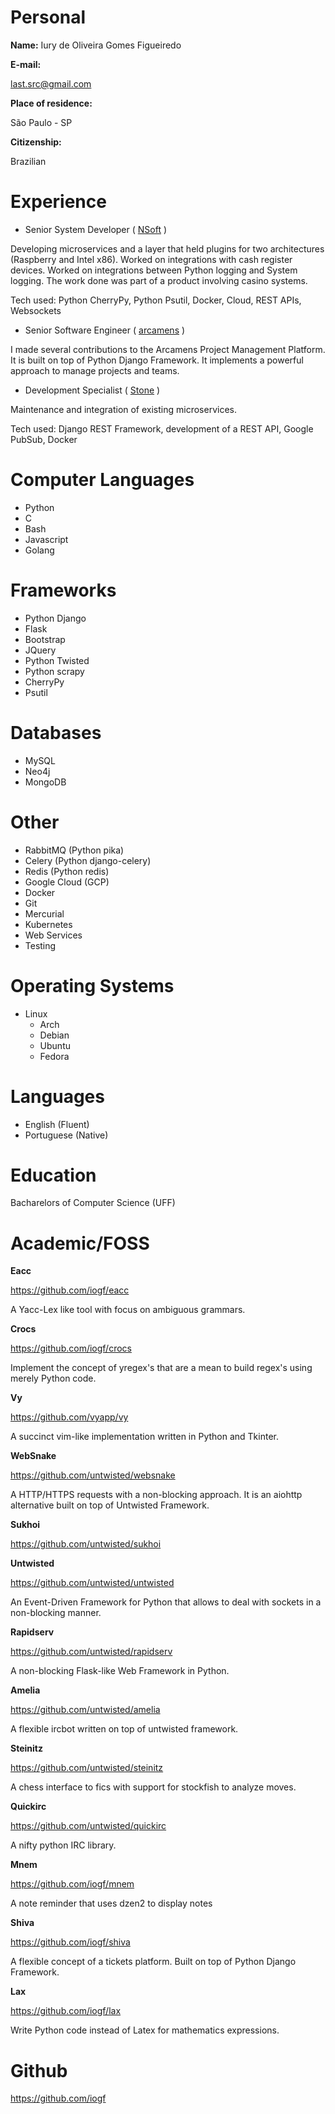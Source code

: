 Personal
========

**Name:** 
Iury de Oliveira Gomes Figueiredo

**E-mail:** 

last.src@gmail.com

**Place of residence:** 

São Paulo - SP

**Citizenship:** 

Brazilian

Experience
==========

- Senior System Developer ( [NSoft](https://www.nsoft.com/) )

Developing microservices and a layer that held plugins for two architectures (Raspberry and Intel x86).
Worked on integrations with cash register devices. Worked on integrations between Python logging and System logging.
The work done was part of a product involving casino systems.

Tech used: Python CherryPy, Python Psutil, Docker, Cloud, REST APIs, Websockets

- Senior Software Engineer ( [arcamens](https://github.com/arcamens/arcamens) )

I made several contributions to the Arcamens Project Management Platform. It is built on top
of Python Django Framework. It implements a powerful approach to manage projects and teams.

- Development Specialist ( [Stone](https://www.stone.com.br/) )

Maintenance and integration of existing microservices.

Tech used: Django REST Framework, development of a REST API, Google PubSub, Docker

Computer Languages
==================

- Python 
- C
- Bash
- Javascript 
- Golang

Frameworks
==========

- Python Django
- Flask
- Bootstrap
- JQuery
- Python Twisted
- Python scrapy
- CherryPy
- Psutil

Databases
=========

- MySQL
- Neo4j
- MongoDB


Other 
=====

- RabbitMQ (Python pika)
- Celery (Python django-celery)
- Redis (Python redis)
- Google Cloud (GCP)
- Docker
- Git
- Mercurial
- Kubernetes
- Web Services
- Testing

Operating Systems
=================

- Linux 
    - Arch
    - Debian
    - Ubuntu
    - Fedora

Languages
=========

- English (Fluent)
- Portuguese (Native)

Education
=========

Bacharelors of Computer Science (UFF)

Academic/FOSS
=============

**Eacc**

https://github.com/iogf/eacc

A Yacc-Lex like tool with focus on ambiguous grammars.

**Crocs**

https://github.com/iogf/crocs

Implement the concept of yregex's that are a mean to build regex's using
merely Python code.

**Vy**

https://github.com/vyapp/vy

A succinct vim-like implementation written in Python and Tkinter.

**WebSnake**

https://github.com/untwisted/websnake

A HTTP/HTTPS requests with a non-blocking approach. It is an aiohttp alternative
built on top of Untwisted Framework.

**Sukhoi**

https://github.com/untwisted/sukhoi

**Untwisted**

https://github.com/untwisted/untwisted

An Event-Driven Framework for Python that allows to deal with sockets in a non-blocking
manner.

**Rapidserv**

https://github.com/untwisted/rapidserv

A non-blocking Flask-like Web Framework in Python.

**Amelia**

https://github.com/untwisted/amelia

A flexible ircbot written on top of untwisted framework.


**Steinitz**

https://github.com/untwisted/steinitz

A chess interface to fics with support for stockfish to analyze moves.

**Quickirc**

https://github.com/untwisted/quickirc

A nifty python IRC library.

**Mnem**

https://github.com/iogf/mnem

A note reminder that uses dzen2 to display notes

**Shiva**

https://github.com/iogf/shiva

A flexible concept of a tickets platform. Built on top of Python Django Framework.

**Lax**

https://github.com/iogf/lax

Write Python code instead of Latex for mathematics expressions.

Github
======

https://github.com/iogf

